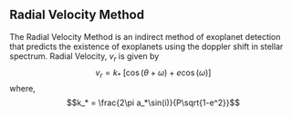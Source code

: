 ## Radial Velocity Method
The Radial Velocity Method is an indirect method of exoplanet detection that predicts the existence of exoplanets using the doppler shift in stellar spectrum.
Radial Velocity, $v_r$ is given by
$$v_r=k_* \ [\cos(\theta+\omega)+e\cos(\omega)]$$
where,
$$k_* = \frac{2\pi a_*\sin(i)}{P\sqrt{1-e^2}}$$

